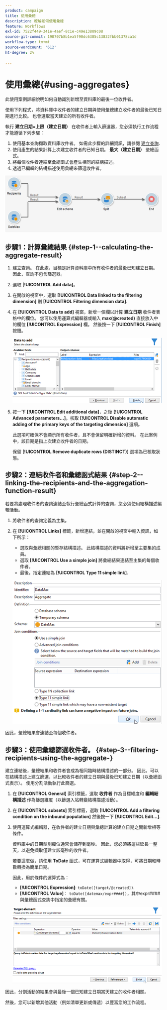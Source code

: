 ```yaml
---
product: campaign
title: 使用彙總
description: 瞭解如何使用彙總
feature: Workflows
exl-id: 7522f449-341e-4aef-8c1e-c49e13809c08
source-git-commit: 190707b8b1ea5f90dc6385c13832fbb01378ca1d
workflow-type: tm+mt
source-wordcount: '612'
ht-degree: 2%

---
```


# 使用彙總{#using-aggregates}



此使用案例詳細說明如何自動識別新增至資料庫的最後一位收件者。

使用下列程式，將資料庫中收件者的建立日期與使用彙總建立收件者的最後已知日期進行比較。 也會選取當天建立的所有收件者。

執行 **建立日期=上限（建立日期）** 在收件者上輸入篩選器，您必須執行工作流程才能遵循下列步驟：

1. 使用基本查詢擷取資料庫收件者。 如需此步驟的詳細資訊，請參閱 [建立查詢](query.md#creating-a-query).
1. 使用產生的結果計算上次建立收件者的已知日期。 **最大（建立日期）** 彙總函式。
1. 將每個收件者連結至彙總函式會產生相同的結構描述。
1. 透過已編輯的結構描述使用彙總來篩選收件者。

![](assets/datamanagement_usecase_1.png)

## 步驟1：計算彙總結果 {#step-1--calculating-the-aggregate-result}

1. 建立查詢。 在此處，目標是計算資料庫中所有收件者的最後已知建立日期。 因此，查詢不包含篩選器。
1. 選取 **[!UICONTROL Add data]**。
1. 在開啟的視窗中，選取 **[!UICONTROL Data linked to the filtering dimension]** 則 **[!UICONTROL Filtering dimension data]**.
1. 在 **[!UICONTROL Data to add]** 視窗，新增一個欄以計算 **建立日期** 收件者表格中的欄位。 您可以使用運算式編輯器或輸入 **max(@created)** 直接放入中的欄位 **[!UICONTROL Expression]** 欄。 然後按一下 **[!UICONTROL Finish]** 按鈕。

   ![](assets/datamanagement_usecase_2.png)

1. 按一下 **[!UICONTROL Edit additional data]**，之後 **[!UICONTROL Advanced parameters...]**。核取 **[!UICONTROL Disable automatic adding of the primary keys of the targeting dimension]** 選項。

   此選項可確保不會顯示所有收件者，且不會保留明確新增的資料。 在此案例中，該日期是指上次建立收件者的日期。

   保留 **[!UICONTROL Remove duplicate rows (DISTINCT)]** 選項為已核取狀態。

## 步驟2：連結收件者和彙總函式結果 {#step-2--linking-the-recipients-and-the-aggregation-function-result}

若要將處理收件者的查詢連結至執行彙總函式計算的查詢，您必須使用結構描述編輯活動。

1. 將收件者的查詢定義為主集。
1. 在 **[!UICONTROL Links]** 標籤，新增連結，並在開啟的視窗中輸入資訊，如下所示：

   * 選取與彙總相關的暫存結構描述。 此結構描述的資料將新增至主要集的成員。
   * 選取 **[!UICONTROL Use a simple join]** 將彙總結果連結至主集的每個收件者。
   * 最後，指定連結為 **[!UICONTROL Type 11 simple link]**.

   ![](assets/datamanagement_usecase_3.png)

因此，彙總結果會連結至每個收件者。

## 步驟3：使用彙總篩選收件者。 {#step-3--filtering-recipients-using-the-aggregate-}

建立連結後，彙總結果和收件者會成為相同臨時結構描述的一部分。 因此，可以在結構描述上建立篩選，以比較收件者的建立日期與最後已知建立日期（以彙總函式表示）。 使用分割活動執行此篩選。

1. 在 **[!UICONTROL General]** 索引標籤，選取 **收件者** 作為目標維度和 **編輯結構描述** 作為篩選維度（以篩選入站轉變結構描述活動）。
1. 在 **[!UICONTROL subsets]** 索引標籤，選取 **[!UICONTROL Add a filtering condition on the inbound population]** 然後按一下 **[!UICONTROL Edit...]**.
1. 使用運算式編輯器，在收件者的建立日期與彙總計算的建立日期之間新增相等條件。

   資料庫中的日期型別欄位通常會儲存到毫秒。 因此，您必須將這些延長一整天，以避免擷取僅建立該毫秒的收件者。

   若要這麼做，請使用 **ToDate** 函式，可在運算式編輯器中取得，可將日期和時數轉換為簡單日期。

   因此，用於條件的運算式為：

   * **[!UICONTROL Expression]**: `toDate([target/@created])`.
   * **[!UICONTROL Value]**： `toDate([datemax/expr####])`，其中expr####與彙總函式查詢中指定的彙總有關。

   ![](assets/datamanagement_usecase_4.png)

因此，分割活動的結果會與最後一個已知建立日期當天建立的收件者相關。

然後，您可以新增其他活動（例如清單更新或傳遞）以豐富您的工作流程。
